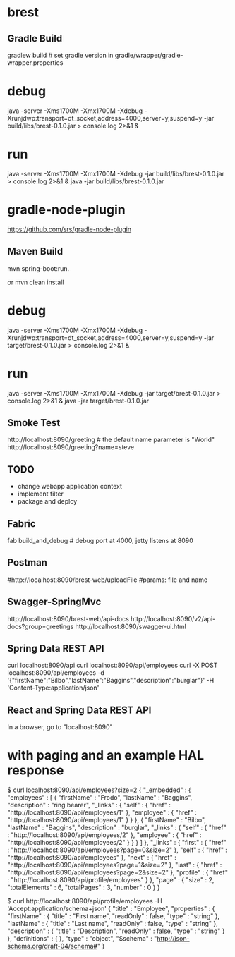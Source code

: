 brest
=====

Gradle Build
-----
gradlew build # set gradle version in gradle/wrapper/gradle-wrapper.properties

# debug
java -server -Xms1700M -Xmx1700M -Xdebug -Xrunjdwp:transport=dt_socket,address=4000,server=y,suspend=y -jar build/libs/brest-0.1.0.jar > console.log 2>&1 &
# run
java -server -Xms1700M -Xmx1700M -Xdebug -jar build/libs/brest-0.1.0.jar > console.log 2>&1 &
java -jar build/libs/brest-0.1.0.jar

# gradle-node-plugin
https://github.com/srs/gradle-node-plugin



Maven Build
-----
mvn spring-boot:run. 

or
mvn clean install

# debug
java -server -Xms1700M -Xmx1700M -Xdebug -Xrunjdwp:transport=dt_socket,address=4000,server=y,suspend=y -jar target/brest-0.1.0.jar > console.log 2>&1 &
# run
java -server -Xms1700M -Xmx1700M -Xdebug -jar target/brest-0.1.0.jar > console.log 2>&1 &
java -jar target/brest-0.1.0.jar 


Smoke Test
-----
http://localhost:8090/greeting # the default name parameter is "World"
http://localhost:8090/greeting?name=steve

TODO
-----
* change webapp application context
* implement filter
* package and deploy

Fabric
-----------
fab build_and_debug # debug port at 4000, jetty listens at 8090

Postman
-----------
#http://localhost:8090/brest-web/uploadFile #params: file and name

Swagger-SpringMvc
-----------
http://localhost:8090/brest-web/api-docs
http://localhost:8090/v2/api-docs?group=greetings
http://localhost:8090/swagger-ui.html

Spring Data REST API
-----------
curl localhost:8090/api
curl localhost:8090/api/employees
curl -X POST localhost:8090/api/employees -d '{"firstName":"Bilbo","lastName":"Baggins","description":"burglar"}' -H 'Content-Type:application/json'

React and Spring Data REST API
-----------
In a browser, go to "localhost:8090"

# with paging and an example HAL response
$ curl localhost:8090/api/employees?size=2
{
  "_embedded" : {
    "employees" : [ {
      "firstName" : "Frodo",
      "lastName" : "Baggins",
      "description" : "ring bearer",
      "_links" : {
        "self" : {
          "href" : "http://localhost:8090/api/employees/1"
        },
        "employee" : {
          "href" : "http://localhost:8090/api/employees/1"
        }
      }
    }, {
      "firstName" : "Bilbo",
      "lastName" : "Baggins",
      "description" : "burglar",
      "_links" : {
        "self" : {
          "href" : "http://localhost:8090/api/employees/2"
        },
        "employee" : {
          "href" : "http://localhost:8090/api/employees/2"
        }
      }
    } ]
  },
  "_links" : {
    "first" : {
      "href" : "http://localhost:8090/api/employees?page=0&size=2"
    },
    "self" : {
      "href" : "http://localhost:8090/api/employees"
    },
    "next" : {
      "href" : "http://localhost:8090/api/employees?page=1&size=2"
    },
    "last" : {
      "href" : "http://localhost:8090/api/employees?page=2&size=2"
    },
    "profile" : {
      "href" : "http://localhost:8090/api/profile/employees"
    }
  },
  "page" : {
    "size" : 2,
    "totalElements" : 6,
    "totalPages" : 3,
    "number" : 0
  }
}

$ curl http://localhost:8090/api/profile/employees -H 'Accept:application/schema+json'
{
  "title" : "Employee",
  "properties" : {
    "firstName" : {
      "title" : "First name",
      "readOnly" : false,
      "type" : "string"
    },
    "lastName" : {
      "title" : "Last name",
      "readOnly" : false,
      "type" : "string"
    },
    "description" : {
      "title" : "Description",
      "readOnly" : false,
      "type" : "string"
    }
  },
  "definitions" : { },
  "type" : "object",
  "$schema" : "http://json-schema.org/draft-04/schema#"
}
